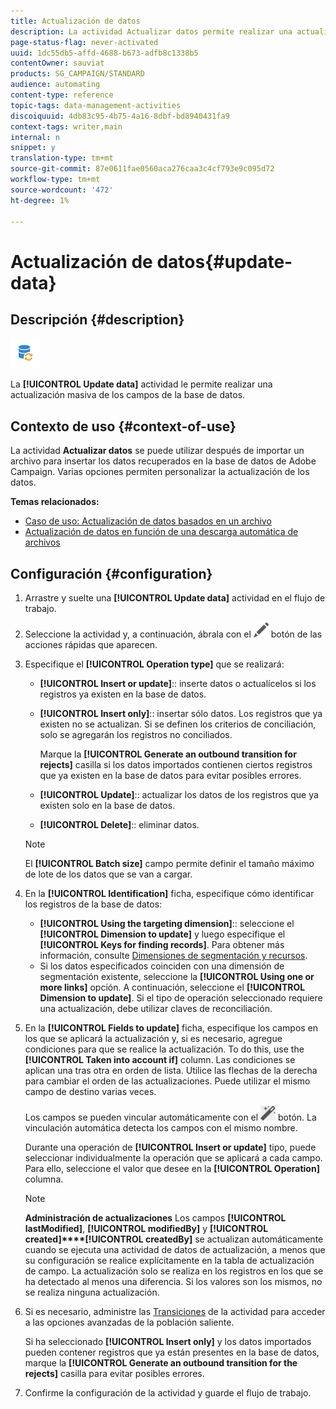 ```yaml
---
title: Actualización de datos
description: La actividad Actualizar datos permite realizar una actualización masiva de los campos de la base de datos.
page-status-flag: never-activated
uuid: 1dc55db5-affd-4688-b673-adfb8c1338b5
contentOwner: sauviat
products: SG_CAMPAIGN/STANDARD
audience: automating
content-type: reference
topic-tags: data-management-activities
discoiquuid: 4db83c95-4b75-4a16-8dbf-bd8940431fa9
context-tags: writer,main
internal: n
snippet: y
translation-type: tm+mt
source-git-commit: 87e0611fae0560aca276caa3c4cf793e9c095d72
workflow-type: tm+mt
source-wordcount: '472'
ht-degree: 1%

---
```



# Actualización de datos{#update-data}

## Descripción {#description}

![](assets/data_update.png)

La **[!UICONTROL Update data]** actividad le permite realizar una actualización masiva de los campos de la base de datos.

## Contexto de uso {#context-of-use}

La actividad **Actualizar datos** se puede utilizar después de importar un archivo para insertar los datos recuperados en la base de datos de Adobe Campaign. Varias opciones permiten personalizar la actualización de los datos.

**Temas relacionados:**

* [Caso de uso: Actualización de datos basados en un archivo](../../automating/using/update-database-file.md)
* [Actualización de datos en función de una descarga automática de archivos](../../automating/using/update-data-automatic-download.md)

## Configuración {#configuration}

1. Arrastre y suelte una **[!UICONTROL Update data]** actividad en el flujo de trabajo.
1. Seleccione la actividad y, a continuación, ábrala con el ![](assets/edit_darkgrey-24px.png) botón de las acciones rápidas que aparecen.
1. Especifique el **[!UICONTROL Operation type]** que se realizará:

   * **[!UICONTROL Insert or update]**:: inserte datos o actualícelos si los registros ya existen en la base de datos.
   * **[!UICONTROL Insert only]**:: insertar sólo datos. Los registros que ya existen no se actualizan. Si se definen los criterios de conciliación, solo se agregarán los registros no conciliados.

      Marque la **[!UICONTROL Generate an outbound transition for rejects]** casilla si los datos importados contienen ciertos registros que ya existen en la base de datos para evitar posibles errores.

   * **[!UICONTROL Update]**:: actualizar los datos de los registros que ya existen solo en la base de datos.
   * **[!UICONTROL Delete]**:: eliminar datos.
   >[!NOTE]
   >
   >El **[!UICONTROL Batch size]** campo permite definir el tamaño máximo de lote de los datos que se van a cargar.

1. En la **[!UICONTROL Identification]** ficha, especifique cómo identificar los registros de la base de datos:

   * **[!UICONTROL Using the targeting dimension]**:: seleccione el **[!UICONTROL Dimension to update]** y luego especifique el **[!UICONTROL Keys for finding records]**. Para obtener más información, consulte [Dimensiones de segmentación y recursos](../../automating/using/query.md#targeting-dimensions-and-resources).
   * Si los datos especificados coinciden con una dimensión de segmentación existente, seleccione la **[!UICONTROL Using one or more links]** opción. A continuación, seleccione el **[!UICONTROL Dimension to update]**.
   Si el tipo de operación seleccionado requiere una actualización, debe utilizar claves de reconciliación.

1. En la **[!UICONTROL Fields to update]** ficha, especifique los campos en los que se aplicará la actualización y, si es necesario, agregue condiciones para que se realice la actualización. To do this, use the **[!UICONTROL Taken into account if]** column. Las condiciones se aplican una tras otra en orden de lista. Utilice las flechas de la derecha para cambiar el orden de las actualizaciones. Puede utilizar el mismo campo de destino varias veces.

   Los campos se pueden vincular automáticamente con el ![](assets/wkf_magic_wand-24px.png) botón. La vinculación automática detecta los campos con el mismo nombre.

   Durante una operación de **[!UICONTROL Insert or update]** tipo, puede seleccionar individualmente la operación que se aplicará a cada campo. Para ello, seleccione el valor que desee en la **[!UICONTROL Operation]** columna.

   >[!NOTE]
   >
   >**Administración de actualizaciones** Los campos **[!UICONTROL lastModified]**, **[!UICONTROL modifiedBy]** y **[!UICONTROL created]****[!UICONTROL createdBy]** se actualizan automáticamente cuando se ejecuta una actividad de datos de actualización, a menos que su configuración se realice explícitamente en la tabla de actualización de campo. La actualización solo se realiza en los registros en los que se ha detectado al menos una diferencia. Si los valores son los mismos, no se realiza ninguna actualización.

1. Si es necesario, administre las [Transiciones](../../automating/using/activity-properties.md) de la actividad para acceder a las opciones avanzadas de la población saliente.

   Si ha seleccionado **[!UICONTROL Insert only]** y los datos importados pueden contener registros que ya están presentes en la base de datos, marque la **[!UICONTROL Generate an outbound transition for the rejects]** casilla para evitar posibles errores.

1. Confirme la configuración de la actividad y guarde el flujo de trabajo.
